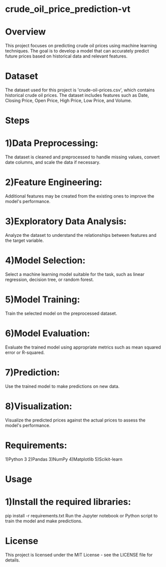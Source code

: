 # crude_oil_price_prediction-vt
# Overview
This project focuses on predicting crude oil prices using machine learning techniques. The goal is to develop a model that can accurately predict future prices based on historical data and relevant features.

# Dataset
The dataset used for this project is 'crude-oil-prices.csv', which contains historical crude oil prices. The dataset includes features such as Date, Closing Price, Open Price, High Price, Low Price, and Volume.

# Steps

# 1)Data Preprocessing: 
The dataset is cleaned and preprocessed to handle missing values, convert date columns, and scale the data if necessary.
# 2)Feature Engineering: 
Additional features may be created from the existing ones to improve the model's performance.
# 3)Exploratory Data Analysis: 
Analyze the dataset to understand the relationships between features and the target variable.
# 4)Model Selection: 
Select a machine learning model suitable for the task, such as linear regression, decision tree, or random forest.
# 5)Model Training: 
Train the selected model on the preprocessed dataset.
# 6)Model Evaluation: 
Evaluate the trained model using appropriate metrics such as mean squared error or R-squared.
# 7)Prediction: 
Use the trained model to make predictions on new data.
# 8)Visualization:
Visualize the predicted prices against the actual prices to assess the model's performance.

# Requirements:
1)Python 3
2)Pandas
3)NumPy
4)Matplotlib
5)Scikit-learn

# Usage

# 1)Install the required libraries:
pip install -r requirements.txt
Run the Jupyter notebook or Python script to train the model and make predictions.

# License
This project is licensed under the MIT License - see the LICENSE file for details.











